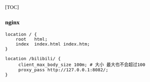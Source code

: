 <span  style="font-family: Simsun,serif; font-size: 17px; ">

[TOC]

### nginx

~~~
location / {
    root   html;
    index  index.html index.htm;
}

location /bilibili/ {
     client_max_body_size 100m; # 大小 最大也不会超过100
     proxy_pass http://127.0.0.1:8082/;
}
~~~

</span>